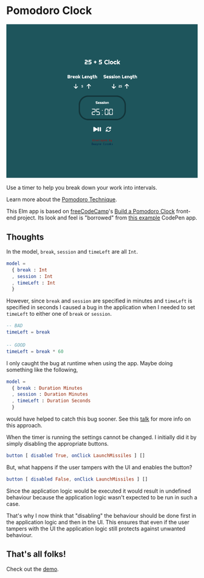 # Pomodoro Clock

![A screenshot of the Pomodoro Clock](screenshot.png)

Use a timer to help you break down your work into intervals.

Learn more about the
[Pomodoro Technique](https://en.wikipedia.org/wiki/Pomodoro_Technique).

This Elm app is based on [freeCodeCamp](https://www.freecodecamp.com/)'s
[Build a Pomodoro Clock](https://learn.freecodecamp.org/front-end-libraries/front-end-libraries-projects/build-a-pomodoro-clock/)
front-end project. Its look and feel is "borrowed" from
[this example](https://codepen.io/freeCodeCamp/full/XpKrrW) CodePen app.

## Thoughts

In the model, `break`, `session` and `timeLeft` are all `Int`.

```elm
model =
  { break : Int
  , session : Int
  , timeLeft : Int
  }
```

However, since `break` and `session` are specified in minutes and `timeLeft` is
specified in seconds I caused a bug in the application when I needed to set
`timeLeft` to either one of `break` or `session`.

```elm
-- BAD
timeLeft = break

-- GOOD
timeLeft = break * 60
```

I only caught the bug at runtime when using the app. Maybe doing something like
the following,

```elm
model =
  { break : Duration Minutes
  , session : Duration Minutes
  , timeLeft : Duration Seconds
  }
```

would have helped to catch this bug sooner. See this
[talk](https://www.youtube.com/watch?v=WnTw0z7rD3E) for more info on this
approach.

When the timer is running the settings cannot be changed. I initially did it by
simply disabling the appropriate buttons.

```elm
button [ disabled True, onClick LaunchMissiles ] []
```

But, what happens if the user tampers with the UI and enables the button?

```elm
button [ disabled False, onClick LaunchMissiles ] []
```

Since the application logic would be executed it would result in undefined
behaviour because the application logic wasn't expected to be run in such a
case.

That's why I now think that "disabling" the behaviour should be done first in
the application logic and then in the UI. This ensures that even if the user
tampers with the UI the application logic still protects against unwanted
behaviour.

## That's all folks!

Check out the [demo](https://dwayne.github.io/elm-pomodoro-clock/).
